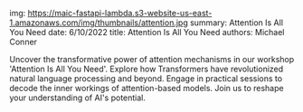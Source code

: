 img: https://maic-fastapi-lambda.s3-website-us-east-1.amazonaws.com/img/thumbnails/attention.jpg
summary: Attention Is All You Need
date: 6/10/2022
title: Attention Is All You Need
authors: Michael Conner

Uncover the transformative power of attention mechanisms in our workshop 'Attention Is All You Need'. Explore how Transformers have revolutionized natural language processing and beyond. Engage in practical sessions to decode the inner workings of attention-based models. Join us to reshape your understanding of AI's potential.
